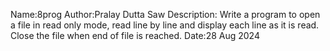 Name:8prog
Author:Pralay Dutta Saw
Description:
Write a program to open a file in read only mode, read line by line and display each line as it is read. 
Close the file when end of file is reached.
Date:28 Aug 2024
